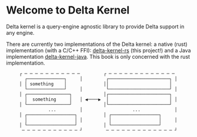 # Welcome to Delta Kernel

Delta kernel is a query-engine agnostic library to provide Delta support in any engine.

There are currently two implementations of the Delta kernel: a native (rust) implementation (with a
C/C++ FFI): [delta-kernel-rs] (this project!) and a Java implementation [delta-kernel-java]. This
book is only concerned with the rust implementation.

```
     ┌ ─ ─ ─ ─ ─ ─ ─ ─ ─ ─ ─         ┌ ─ ─ ─ ─ ─ ─ ─ ─ ─ ─ ─ ─ ─
       ┌──────────────┐     │         ┌───────────────────────┐ │
     │ │ something    │              ││                       │
       └──────────────┘     │         └───────────────────────┘ │
     │ ┌────────────────┐            │┌───────────────────────┐
       │  something     │   │ ◀────▶  │                       │ │
     │ └────────────────┘            │└───────────────────────┘
                ...         │                   ...             │
     │ ┌──────────────────┐          │ ┌──────────────────┐
       │                  │ │          │                  │     │
     │ └──────────────────┘          │ └──────────────────┘
      ─ ─ ─ ─ ─ ─ ─ ─ ─ ─ ─ ┘         ─ ─ ─ ─ ─ ─ ─ ─ ─ ─ ─ ─ ─ ┘
```


[delta-kernel-rs]: https://github.com/delta-io/delta-kernel-rs
[delta-kernel-java]: https://github.com/delta-io/delta/tree/master/kernel